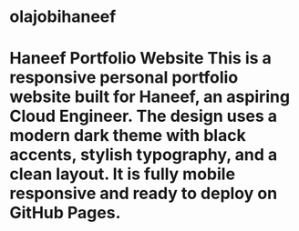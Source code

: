 # olajobihaneef
# Haneef Portfolio Website   This is a responsive personal portfolio website built for **Haneef**, an aspiring Cloud Engineer. The design uses a modern dark theme with black accents, stylish typography, and a clean layout. It is fully mobile responsive and ready to deploy on GitHub Pages.
